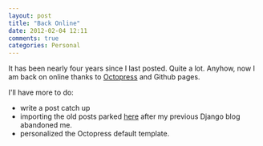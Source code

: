 ```yaml
---
layout: post
title: "Back Online"
date: 2012-02-04 12:11
comments: true
categories: Personal
---
```


It has been nearly four years since I last posted. Quite a lot.
Anyhow, now I am back on online thanks to [Octopress](http://octopress.org/) and Github pages.

I'll have more to do:

* write a post catch up
* importing the old posts parked [here](http://ricettebimby.pupazzo.org) after my previous Django blog
abandoned me.
* personalized the Octopress default template.
